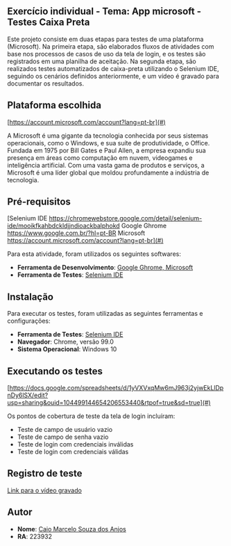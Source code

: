 ## Exercício individual - Tema: App microsoft - Testes Caixa Preta

Este projeto consiste em duas etapas para testes de uma plataforma (Microsoft). Na primeira etapa, são elaborados fluxos de atividades com base nos processos de casos de uso da tela de login, e os testes são registrados em uma planilha de aceitação. Na segunda etapa, são realizados testes automatizados de caixa-preta utilizando o Selenium IDE, seguindo os cenários definidos anteriormente, e um vídeo é gravado para documentar os resultados.

## Plataforma escolhida

[https://account.microsoft.com/account?lang=pt-br](#)

A Microsoft é uma gigante da tecnologia conhecida por seus sistemas operacionais, como o Windows, e sua suíte de produtividade, o Office. Fundada em 1975 por Bill Gates e Paul Allen, a empresa expandiu sua presença em áreas como computação em nuvem, videogames e inteligência artificial. Com uma vasta gama de produtos e serviços, a Microsoft é uma líder global que moldou profundamente a indústria de tecnologia.

## Pré-requisitos

[Selenium IDE https://chromewebstore.google.com/detail/selenium-ide/mooikfkahbdckldjjndioackbalphokd
Google Ghrome https://www.google.com.br/?hl=pt-BR
Microsoft https://account.microsoft.com/account?lang=pt-br](#)


Para esta atividade, foram utilizados os seguintes softwares:

- **Ferramenta de Desenvolvimento**: [Google Ghrome, Microsoft](#)
- **Ferramenta de Testes**: [Selenium IDE](#)

## Instalação

Para executar os testes, foram utilizadas as seguintes ferramentas e configurações:

- **Ferramenta de Testes**: [Selenium IDE](#)
- **Navegador**: Chrome, versão 99.0
- **Sistema Operacional**: Windows 10

## Executando os testes

[https://docs.google.com/spreadsheets/d/1yVXVxqMw6mJ963j2yjwEkLlDpnDy6lSX/edit?usp=sharing&ouid=104499144654206553440&rtpof=true&sd=true](#)

Os pontos de cobertura de teste da tela de login incluíram:

- Teste de campo de usuário vazio
- Teste de campo de senha vazio
- Teste de login com credenciais inválidas
- Teste de login com credenciais válidas

## Registro de teste

[Link para o vídeo gravado](#)

## Autor

- **Nome**: [Caio Marcelo Souza dos Anjos](#)
- **RA**: 223932
